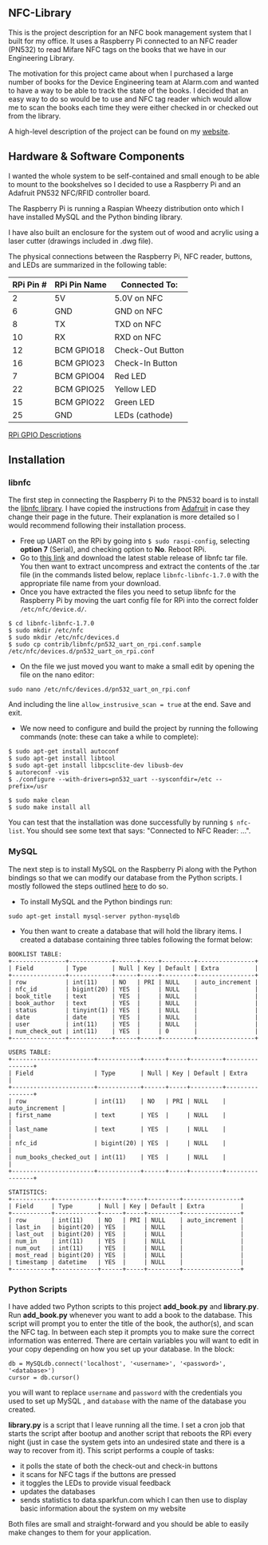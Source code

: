 ## NFC-Library
This is the project description for an NFC book management system that I built for my office.
It uses a Raspberry Pi connected to an NFC reader (PN532) to read Mifare NFC tags on the books that we have in our Engineering Library.

The motivation for this project came about when I purchased a large number of books for the Device Engineering team at Alarm.com and wanted to have a way to be able to track the state of the books. I decided that an easy way to do so would be to use and NFC tag reader which would allow me to scan the books each time they were either checked in or checked out from the library.

A high-level description of the project can be found on my [website](http://gabrielsoares.com/projects/electronics/nfc_library.html).

## Hardware & Software Components
I wanted the whole system to be self-contained and small enough to be able to mount to the bookshelves so I decided to use a Raspberry Pi and an Adafruit PN532 NFC/RFID controller board. 

The Raspberry Pi is running a Raspian Wheezy distribution onto which I have installed MySQL and the Python binding library.

I have also built an enclosure for the system out of wood and acrylic using a laser cutter (drawings included in .dwg file).

The physical connections between the Raspberry Pi, NFC reader, buttons, and LEDs are summarized in the following table:

RPi Pin # | RPi Pin Name | Connected To:
--------- | ------------ | -------------
2 | 5V | 5.0V on NFC
6 | GND | GND on NFC
8 | TX | TXD on NFC
10 | RX | RXD on NFC
12 | BCM GPIO18 | Check-Out Button
16 | BCM GPIO23 | Check-In Button
7 | BCM GPIO04 | Red LED
22 | BCM GPIO25 | Yellow LED
15 | BCM GPIO22 | Green LED
25 | GND | LEDs (cathode)

[RPi GPIO Descriptions](https://github.com/gbsoares/NFC-Library/blob/master/gpio-descriptions.png)


## Installation

### libnfc
The first step in connecting the Raspberry Pi to the PN532 board is to install the [libnfc library](http://nfc-tools.org/index.php?title=Main_Page). I have copied the instructions from [Adafruit](https://learn.adafruit.com/adafruit-nfc-rfid-on-raspberry-pi/overview) in case they change their page in the future. Their explanation is more detailed so I would recommend following their installation process.
* Free up UART on the RPi by going into `$ sudo raspi-config`, selecting **option 7** (Serial), and checking option to **No**. Reboot RPi.
* Go to [this link](https://bintray.com/nfc-tools/sources/libnfc) and download the latest stable release of libnfc tar file. You then want to extract uncompress and extract the contents of the .tar file (in the commands listed below, replace `libnfc-libnfc-1.7.0` with the appropriate file name from your download.
* Once you have extracted the files you need to setup libnfc for the Raspberry Pi by moving the uart config file for RPi into the correct folder `/etc/nfc/device.d/`.
```
$ cd libnfc-libnfc-1.7.0
$ sudo mkdir /etc/nfc
$ sudo mkdir /etc/nfc/devices.d
$ sudo cp contrib/libnfc/pn532_uart_on_rpi.conf.sample /etc/nfc/devices.d/pn532_uart_on_rpi.conf
```
* On the file we just moved you want to make a small edit by opening the file on the nano editor:
```
sudo nano /etc/nfc/devices.d/pn532_uart_on_rpi.conf
```
And including the line `allow_instrusive_scan = true` at the end. Save and exit.
* We now need to configure and build the project by running the following commands (note: these can take a while to complete):
```
$ sudo apt-get install autoconf
$ sudo apt-get install libtool
$ sudo apt-get install libpcsclite-dev libusb-dev
$ autoreconf -vis
$ ./configure --with-drivers=pn532_uart --sysconfdir=/etc --prefix=/usr
```
```
$ sudo make clean
$ sudo make install all
```
You can test that the installation was done successfully by running `$ nfc-list`. You should see some text that says: "Connected to NFC Reader: ...".

### MySQL
The next step is to install MySQL on the Raspberry Pi along with the Python bindings so that we can modify our database from the Python scripts. I mostly followed the steps outlined [here](http://raspberrywebserver.com/sql-databases/using-mysql-on-a-raspberry-pi.html) to do so.
* To install MySQL and the Python bindings run:
```
sudo apt-get install mysql-server python-mysqldb
```
* You then want to create a database that will hold the library items. I created a database containing three tables following the format below:
```
BOOKLIST TABLE:
+---------------+------------+------+-----+---------+----------------+
| Field         | Type       | Null | Key | Default | Extra          |
+---------------+------------+------+-----+---------+----------------+
| row           | int(11)    | NO   | PRI | NULL    | auto_increment |
| nfc_id        | bigint(20) | YES  |     | NULL    |                |
| book_title    | text       | YES  |     | NULL    |                |
| book_author   | text       | YES  |     | NULL    |                |
| status        | tinyint(1) | YES  |     | NULL    |                |
| date          | date       | YES  |     | NULL    |                |
| user          | int(11)    | YES  |     | NULL    |                |
| num_check_out | int(11)    | YES  |     | 0       |                |
+---------------+------------+------+-----+---------+----------------+

USERS TABLE: 
+-----------------------+------------+------+-----+---------+----------------+
| Field                 | Type       | Null | Key | Default | Extra          |
+-----------------------+------------+------+-----+---------+----------------+
| row                   | int(11)    | NO   | PRI | NULL    | auto_increment |
| first_name            | text       | YES  |     | NULL    |                |
| last_name             | text       | YES  |     | NULL    |                |
| nfc_id                | bigint(20) | YES  |     | NULL    |                |
| num_books_checked_out | int(11)    | YES  |     | NULL    |                |
+-----------------------+------------+------+-----+---------+----------------+

STATISTICS:
+-----------+------------+------+-----+---------+----------------+
| Field     | Type       | Null | Key | Default | Extra          |
+-----------+------------+------+-----+---------+----------------+
| row       | int(11)    | NO   | PRI | NULL    | auto_increment |
| last_in   | bigint(20) | YES  |     | NULL    |                |
| last_out  | bigint(20) | YES  |     | NULL    |                |
| num_in    | int(11)    | YES  |     | NULL    |                |
| num_out   | int(11)    | YES  |     | NULL    |                |
| most_read | bigint(20) | YES  |     | NULL    |                |
| timestamp | datetime   | YES  |     | NULL    |                |
+-----------+------------+------+-----+---------+----------------+
```

### Python Scripts
I have added two Python scripts to this project **add_book.py** and **library.py**.
Run **add_book.py** whenever you want to add a book to the database. This script will prompt you to enter the title of the book, the author(s), and scan the NFC tag. In between each step it prompts you to make sure the correct information was enterred. There are certain variables you will want to edit in your copy depending on how you set up your database.
In the block:
```
db = MySQLdb.connect('localhost', '<username>', '<password>', '<database>')
cursor = db.cursor()
```
you will want to replace `username` and `password` with the credentials you used to set up MySQL , and `database` with the name of the database you created.

**library.py** is a script that I leave running all the time. I set a cron job that starts the script after bootup and another script that reboots the RPi every night (just in case the system gets into an undesired state and there is a way to recover from it). This script performs a couple of tasks:
* it polls the state of both the check-out and check-in buttons
* it scans for NFC tags if the buttons are pressed
* it toggles the LEDs to provide visual feedback
* updates the databases
* sends statistics to data.sparkfun.com which I can then use to display basic information about the system on my website

Both files are small and straight-forward and you should be able to easily make changes to them for your application.
